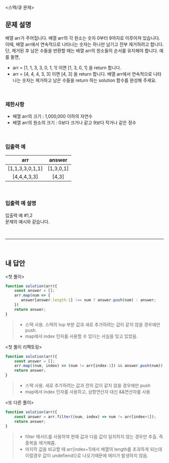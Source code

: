 <스택/큐 문제>

## 문제 설명
배열 arr가 주어집니다. 배열 arr의 각 원소는 숫자 0부터 9까지로 이루어져 있습니다. 이때, 배열 arr에서 연속적으로 나타나는 숫자는 하나만 남기고 전부 제거하려고 합니다. 단, 제거된 후 남은 수들을 반환할 때는 배열 arr의 원소들의 순서를 유지해야 합니다. 예를 들면,

* arr = [1, 1, 3, 3, 0, 1, 1] 이면 [1, 3, 0, 1] 을 return 합니다.
* arr = [4, 4, 4, 3, 3] 이면 [4, 3] 을 return 합니다.
배열 arr에서 연속적으로 나타나는 숫자는 제거하고 남은 수들을 return 하는 solution 함수를 완성해 주세요.

<br>

### 제한사항
* 배열 arr의 크기 : 1,000,000 이하의 자연수
* 배열 arr의 원소의 크기 : 0보다 크거나 같고 9보다 작거나 같은 정수

<br>

### 입출력 예
|arr|answer|
|:---:|:---:|
|[1,1,3,3,0,1,1]|[1,3,0,1]|
|[4,4,4,3,3]|[4,3]|

<br>

### 입출력 예 설명
입출력 예 #1,2
<br>
문제의 예시와 같습니다.

<br>

---

<br>

## 내 답안
<첫 풀이>
```JavaScript
function solution(arr){
    const answer = [];
    arr.map(num => {       
       answer[answer.length-1] !== num ? answer.push(num) : answer;
    })
    return answer;
}
```
> * 스택 사용. 스택의 top 부분 값과 새로 추가하려는 값이 같지 않을 경우에만 push.
> * map에서 index 인자를 사용할 수 있다는 사실을 잊고 있었음. 

<첫 풀이 리팩토링>
```JavaScript
function solution(arr){
    const answer = [];
    arr.map((num, index) => (num != arr[index-1]) && answer.push(num));
    return answer;
}
```
> * 스택 사용. 새로 추가하려는 값과 전의 값이 같지 않을 경우에만 push
> * map에서 index 인자를 사용하고, 삼항연산자 대신 &&연산자를 사용

<또 다른 풀이>
```JavaScript
function solution(arr){
    const answer = arr.filter((num, index) => num != arr[index+1]);
    return answer;
}
```
> * filter 메서드를 사용하여 현재 값과 다음 값이 일치하지 않는 경우만 추출. 즉 중복을 제거해줌.
> * 마지막 값을 비교할 때 arr[index+1]에서 배열의 length를 초과하게 되는데 이럴경우 값이 undefiend으로 나오기때문에 에러가 발생하지 않음.

